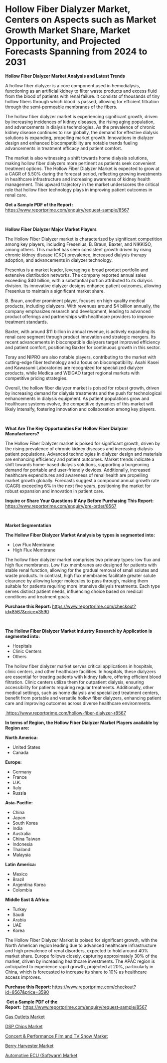 <p><h1>Hollow Fiber Dialyzer Market, Centers on Aspects such as Market Growth Market Share, Market Opportunity, and Projected Forecasts Spanning from 2024 to 2031</h1></p><p><strong>Hollow Fiber Dialyzer Market Analysis and Latest Trends</strong></p>
<p><p>A hollow fiber dialyzer is a core component used in hemodialysis, functioning as an artificial kidney to filter waste products and excess fluid from the blood of patients with renal failure. It consists of thousands of tiny hollow fibers through which blood is passed, allowing for efficient filtration through the semi-permeable membranes of the fibers.</p><p>The hollow fiber dialyzer market is experiencing significant growth, driven by increasing incidences of kidney diseases, the rising aging population, and advancements in dialysis technologies. As the prevalence of chronic kidney disease continues to rise globally, the demand for effective dialysis solutions is expanding, propelling market growth. Innovations in dialyzer design and enhanced biocompatibility are notable trends fueling advancements in treatment efficacy and patient comfort.</p><p>The market is also witnessing a shift towards home dialysis solutions, making hollow fiber dialyzers more pertinent as patients seek convenient treatment options. The Hollow Fiber Dialyzer Market is expected to grow at a CAGR of 5.50% during the forecast period, reflecting growing investments in healthcare infrastructure and increasing awareness of kidney health management. This upward trajectory in the market underscores the critical role that hollow fiber technology plays in improving patient outcomes in renal care.</p></p>
<p><strong>Get a Sample PDF of the Report:&nbsp;</strong> <a href="https://www.reportprime.com/enquiry/request-sample/8567?utm_campaign=1131&utm_medium=2&utm_source=Github&utm_content=ia&utm_term=28112024&utm_id=hollow-fiber-dialyzer">https://www.reportprime.com/enquiry/request-sample/8567</a></p>
<p>&nbsp;</p>
<p><strong>Hollow Fiber Dialyzer Major Market Players</strong></p>
<p><p>The Hollow Fiber Dialyzer market is characterized by significant competition among key players, including Fresenius, B. Braun, Baxter, and NIKKISO, among others. This market has seen consistent growth driven by rising chronic kidney disease (CKD) prevalence, increased dialysis therapy adoption, and advancements in dialyzer technology.</p><p>Fresenius is a market leader, leveraging a broad product portfolio and extensive distribution networks. The company reported annual sales exceeding $40 billion, with a substantial portion attributed to its dialysis division. Its innovative dialyzer designs enhance patient outcomes, allowing Fresenius to maintain a significant market share.</p><p>B. Braun, another prominent player, focuses on high-quality medical products, including dialyzers. With revenues around $4 billion annually, the company emphasizes research and development, leading to advanced product offerings and partnerships with healthcare providers to improve treatment standards.</p><p>Baxter, with around $11 billion in annual revenue, is actively expanding its renal care segment through product innovation and strategic mergers. Its recent advancements in biocompatible dialyzers target improved efficiency and patient comfort, positioning Baxter for continuous growth in this sector.</p><p>Toray and NIPRO are also notable players, contributing to the market with cutting-edge fiber technology and a focus on biocompatibility. Asahi Kasei and Kawasumi Laboratories are recognized for specialized dialyzer products, while Medica and WEIGAO target regional markets with competitive pricing strategies.</p><p>Overall, the hollow fiber dialyzer market is poised for robust growth, driven by increasing demand for dialysis treatments and the push for technological enhancements in dialysis equipment. As patient populations grow and healthcare systems evolve, the competitive dynamics of this market will likely intensify, fostering innovation and collaboration among key players.</p></p>
<p>&nbsp;</p>
<p><strong>What Are The Key Opportunities For Hollow Fiber Dialyzer Manufacturers?</strong></p>
<p><p>The Hollow Fiber Dialyzer market is poised for significant growth, driven by the rising prevalence of chronic kidney diseases and increasing dialysis patient populations. Advanced technologies in dialyzer design and materials are enhancing efficiency and patient outcomes. Market trends indicate a shift towards home-based dialysis solutions, supporting a burgeoning demand for portable and user-friendly devices. Additionally, increased healthcare expenditures and awareness of renal health are propelling market growth globally. Forecasts suggest a compound annual growth rate (CAGR) exceeding 6% in the next five years, positioning the market for robust expansion and innovation in patient care.</p></p>
<p><strong>Inquire or Share Your Questions If Any Before Purchasing This Report:</strong> <a href="https://www.reportprime.com/enquiry/pre-order/8567?utm_campaign=1131&utm_medium=2&utm_source=Github&utm_content=ia&utm_term=28112024&utm_id=hollow-fiber-dialyzer">https://www.reportprime.com/enquiry/pre-order/8567</a></p>
<p>&nbsp;</p>
<p><strong>Market Segmentation</strong></p>
<p><strong>The Hollow Fiber Dialyzer Market Analysis by types is segmented into:</strong></p>
<p><ul><li>Low Flux Membrane</li><li>High Flux Membrane</li></ul></p>
<p><p>The hollow fiber dialyzer market comprises two primary types: low flux and high flux membranes. Low flux membranes are designed for patients with stable renal function, allowing for the gradual removal of small solutes and waste products. In contrast, high flux membranes facilitate greater solute clearance by allowing larger molecules to pass through, making them suitable for patients requiring more intensive dialysis treatments. Each type serves distinct patient needs, influencing choice based on medical conditions and treatment goals.</p></p>
<p><strong>Purchase this Report:&nbsp;</strong><a href="https://www.reportprime.com/checkout?id=8567&price=3590&utm_campaign=1131&utm_medium=2&utm_source=Github&utm_content=ia&utm_term=28112024&utm_id=hollow-fiber-dialyzer">https://www.reportprime.com/checkout?id=8567&price=3590</a></p>
<p>&nbsp;</p>
<p><strong>The Hollow Fiber Dialyzer Market Industry Research by Application is segmented into:</strong></p>
<p><ul><li>Hospitals</li><li>Clinic Centers</li><li>Others</li></ul></p>
<p><p>The hollow fiber dialyzer market serves critical applications in hospitals, clinic centers, and other healthcare facilities. In hospitals, these dialyzers are essential for treating patients with kidney failure, offering efficient blood filtration. Clinic centers utilize them for outpatient dialysis, ensuring accessibility for patients requiring regular treatments. Additionally, other medical settings, such as home dialysis and specialized treatment centers, benefit from portable and versatile hollow fiber dialyzers, enhancing patient care and improving outcomes across diverse healthcare environments.</p></p>
<p><a href="https://www.reportprime.com/hollow-fiber-dialyzer-r8567?utm_campaign=1131&utm_medium=2&utm_source=Github&utm_content=ia&utm_term=28112024&utm_id=hollow-fiber-dialyzer">&nbsp;https://www.reportprime.com/hollow-fiber-dialyzer-r8567</a></p>
<p><strong>In terms of Region, the Hollow Fiber Dialyzer Market Players available by Region are:</strong></p>
<p>
    <p> <strong> North America: </strong>
        <ul>
            <li>United States</li>
            <li>Canada</li>
        </ul>
        </p> 
    <p> <strong> Europe: </strong>
        <ul>
            <li>Germany</li>
            <li>France</li>
            <li>U.K.</li>
            <li>Italy</li>
            <li>Russia</li>
        </ul>
        </p> 
    <p> <strong> Asia-Pacific: </strong>
        <ul>
            <li>China</li>
            <li>Japan</li>
            <li>South Korea</li>
            <li>India</li>
            <li>Australia</li>
            <li>China Taiwan</li>
            <li>Indonesia</li>
            <li>Thailand</li>
            <li>Malaysia</li>
        </ul>
        </p> 
    <p> <strong> Latin America: </strong>
        <ul>
            <li>Mexico</li>
            <li>Brazil</li>
            <li>Argentina Korea</li>
            <li>Colombia</li>
        </ul>
        </p> 
    <p> <strong> Middle East & Africa: </strong>
        <ul>
            <li>Turkey</li>
            <li>Saudi</li>
            <li>Arabia</li>
            <li>UAE</li>
            <li>Korea</li>
        </ul>
    </p>
    </p>
<p><p>The Hollow Fiber Dialyzer Market is poised for significant growth, with the North American region leading due to advanced healthcare infrastructure and high prevalence of renal disorders, expected to hold around 40% market share. Europe follows closely, capturing approximately 30% of the market, driven by increasing healthcare investments. The APAC region is anticipated to experience rapid growth, projected at 20%, particularly in China, which is forecasted to increase its share to 10% as healthcare access improves.</p></p>
<p><strong>Purchase this Report: </strong><a href="https://www.reportprime.com/checkout?id=8567&price=3590&utm_campaign=1131&utm_medium=2&utm_source=Github&utm_content=ia&utm_term=28112024&utm_id=hollow-fiber-dialyzer">https://www.reportprime.com/checkout?id=8567&price=3590</a></p>
<p>&nbsp;<strong>Get a Sample PDF of the Report:&nbsp;&nbsp;</strong><a href="https://www.reportprime.com/enquiry/request-sample/8567?utm_campaign=1131&utm_medium=2&utm_source=Github&utm_content=ia&utm_term=28112024&utm_id=hollow-fiber-dialyzer">https://www.reportprime.com/enquiry/request-sample/8567</a></p>
<p><strong></strong></p>
<p><p><a href="https://www.linkedin.com/pulse/comprehensive-gas-outlets-market-report-regional-analysis-qbrle?utm_campaign=1131&utm_medium=2&utm_source=Github&utm_content=ia&utm_term=28112024&utm_id=hollow-fiber-dialyzer">Gas Outlets Market</a></p><p><a href="https://www.linkedin.com/pulse/surfing-dsp-chips-wave-riding-market-currents-2031-mileele-ifj9f?utm_campaign=1131&utm_medium=2&utm_source=Github&utm_content=ia&utm_term=28112024&utm_id=hollow-fiber-dialyzer">DSP Chips Market</a></p><p><a href="https://issuu.com/reportprime-2/docs/concert-performance-film-and-tv-sho_b3b43de5280cee?utm_campaign=1131&utm_medium=2&utm_source=Github&utm_content=ia&utm_term=28112024&utm_id=hollow-fiber-dialyzer">Concert & Performance Film and TV Show Market</a></p><p><a href="https://www.linkedin.com/pulse/berry-harvester-market-global-trends-forecast-2024-2031-q4hje?utm_campaign=1131&utm_medium=2&utm_source=Github&utm_content=ia&utm_term=28112024&utm_id=hollow-fiber-dialyzer">Berry Harvester Market</a></p><p><a href="https://issuu.com/reportprime-2/docs/automotive-ecu-software-market-size_6e32b308a4fef5?utm_campaign=1131&utm_medium=2&utm_source=Github&utm_content=ia&utm_term=28112024&utm_id=hollow-fiber-dialyzer">Automotive ECU (Software) Market</a></p></p>
